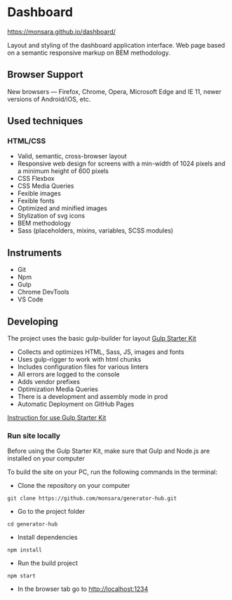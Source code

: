 # Dashboard

https://monsara.github.io/dashboard/

Layout and styling of the dashboard application interface. Web page based on a
semantic responsive markup on BEM methodology.

## Browser Support

New browsers — Firefox, Chrome, Opera, Microsoft Edge and IE 11, newer versions
of Android/iOS, etc.

## Used techniques

### HTML/CSS

- Valid, semantic, cross-browser layout
- Responsive web design for screens with a min-width of 1024 pixels and a
  minimum height of 600 pixels
- CSS Flexbox
- CSS Media Queries
- Fexible images
- Fexible fonts
- Optimized and minified images
- Stylization of svg icons
- BEM methodology
- Sass (placeholders, mixins, variables, SCSS modules)

## Instruments

- Git
- Npm
- Gulp
- Chrome DevTools
- VS Code

## Developing

The project uses the basic gulp-builder for layout
[Gulp Starter Kit](https://github.com/luxplanjay/gulp-starter-kit)

- Collects and optimizes HTML, Sass, JS, images and fonts
- Uses gulp-rigger to work with html chunks
- Includes configuration files for various linters
- All errors are logged to the console
- Adds vendor prefixes
- Optimization Media Queries
- There is a development and assembly mode in prod
- Automatic Deployment on GitHub Pages

[Instruction for use Gulp Starter Kit](https://github.com/luxplanjay/gulp-starter-kit)

### Run site locally

Before using the Gulp Starter Kit, make sure that Gulp and Node.js are installed
on your computer

To build the site on your PC, run the following commands in the terminal:

- Clone the repository on your computer

```shell
git clone https://github.com/monsara/generator-hub.git
```

- Go to the project folder

```shell
cd generator-hub
```

- Install dependencies

```shell
npm install
```

- Run the build project

```shell
npm start
```

- In the browser tab go to [http://localhost:1234](http://localhost:1234)
